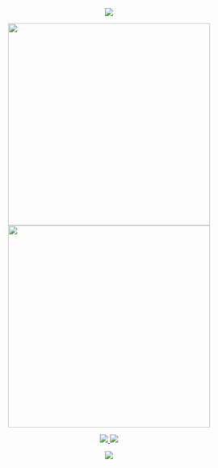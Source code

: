 <!-- https://github.com/kyechan99/capsule-render -->
<p align="center">

<!-- https://github.com/DenverCoder1/readme-typing-svg -->
<p align="center">
<img src="https://readme-typing-svg.demolab.com?font=Orbitron&size=25&pause=1000&center=true&vCenter=true&random=false&width=600&lines=Welcome+to+my+GitHub+profile+page!;I+am+super+obsessed+with+programming!" />
</p>
 
<p align="center">
<!-- https://github.com/anuraghazra/github-readme-stats -->
<img align="center" width="400" src="https://github-readme-stats.vercel.app/api?username=wyf2008123&theme=transparent&include_all_commits=true&show_icons=true&hide_border=true" />
<!-- https://github.com/DenverCoder1/github-readme-streak-stats -->
<img align="center" width="400" src="https://streak-stats.demolab.com?user==wyf2008123&theme=transparent&date_format=%5BY.%5Dn.j&hide_border=true" />
<br/>



<!-- https://github.com/badges/shields -->
<p align="center">
<a href="https://github.com/wyf2008123"><img src="https://img.shields.io/badge/GitHub-wyf20081232-blue?logo=github" />
<!-- https://github.com/antonkomarev/github-profile-views-counter -->
<a href="https://space.bilibili.com/1635375831?spm_id_from=333.337.0.0"><img src="https://img.shields.io/badge/不知名的云夜-pink?logo=bilibili" /></a>
</p>
 
<!-- https://github.com/kyechan99/capsule-render -->
<p align="center">
<img src="https://capsule-render.vercel.app/api?type=waving&color=timeGradient&height=300&&section=footer&text=THE%20END!&fontSize=90&fontAlign=50&fontAlignY=70&desc=Hope%20your%20program%20is%20bug-free!&descAlign=50&descSize=30&descAlignY=40&animation=twinkling">
</p>
